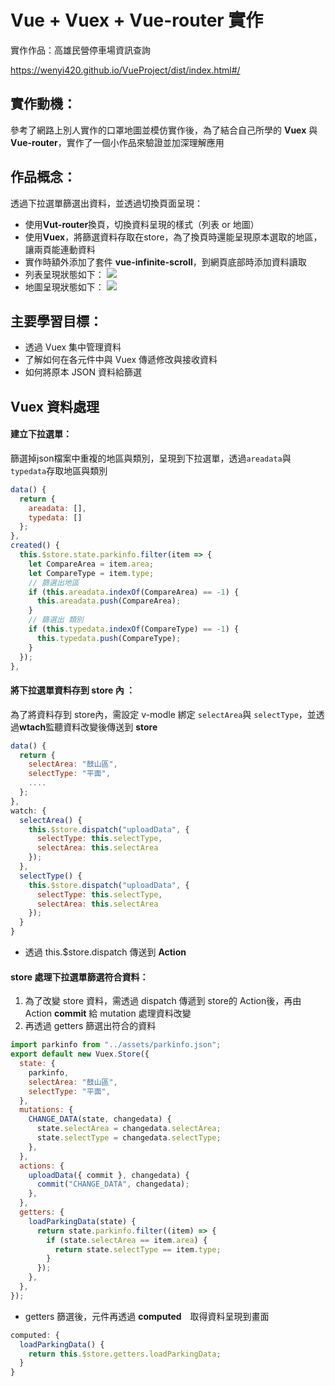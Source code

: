 # Vue + Vuex + Vue-router 實作

實作作品：高雄民營停車場資訊查詢

https://wenyi420.github.io/VueProject/dist/index.html#/

實作動機：
----------------
參考了網路上別人實作的口罩地圖並模仿實作後，為了結合自己所學的 **Vuex** 與 **Vue-router**，實作了一個小作品來驗證並加深理解應用

作品概念：
----------------
透過下拉選單篩選出資料，並透過切換頁面呈現：
* 使用**Vut-router**換頁，切換資料呈現的樣式（列表 or 地圖）
* 使用**Vuex**，將篩選資料存取在store，為了換頁時還能呈現原本選取的地區，讓兩頁能連動資料
* 實作時額外添加了套件 **vue-infinite-scroll**，到網頁底部時添加資料讀取
* 列表呈現狀態如下：
![](https://i.imgur.com/UJfkbs7.png)
* 地圖呈現狀態如下：
![](https://i.imgur.com/Buf3Tpe.jpg)




主要學習目標：
-------------
* 透過 Vuex 集中管理資料
* 了解如何在各元件中與 Vuex 傳遞修改與接收資料
* 如何將原本 JSON 資料給篩選


Vuex 資料處理
--------------

#### 建立下拉選單：
篩選掉json檔案中重複的地區與類別，呈現到下拉選單，透過`areadata`與`typedata`存取地區與類別
```javascript
data() {
  return {
    areadata: [],
    typedata: []
  };
},
created() {
  this.$store.state.parkinfo.filter(item => {
    let CompareArea = item.area;
    let CompareType = item.type;
    // 篩選出地區
    if (this.areadata.indexOf(CompareArea) == -1) {
      this.areadata.push(CompareArea);
    }
    // 篩選出 類別
    if (this.typedata.indexOf(CompareType) == -1) {
      this.typedata.push(CompareType);
    }
  });
},
```

#### 將下拉選單資料存到 store 內 ：

為了將資料存到 store內，需設定 v-modle 綁定 `selectArea`與 `selectType`，並透過**wtach**監聽資料改變後傳送到 **store**

```javascript
data() {
  return {
    selectArea: "鼓山區",
    selectType: "平面",
    ....
  };
},
watch: {
  selectArea() {
    this.$store.dispatch("uploadData", {
      selectType: this.selectType,
      selectArea: this.selectArea
    });
  },
  selectType() {
    this.$store.dispatch("uploadData", {
      selectType: this.selectType,
      selectArea: this.selectArea
    });
  }
}
```

* 透過 this.$store.dispatch 傳送到 **Action**

#### store 處理下拉選單篩選符合資料：

1. 為了改變 store 資料，需透過 dispatch 傳遞到 store的 Action後，再由 Action **commit** 給 mutation 處理資料改變
2. 再透過 getters 篩選出符合的資料
```javascript
import parkinfo from "../assets/parkinfo.json";
export default new Vuex.Store({
  state: {
    parkinfo,
    selectArea: "鼓山區",
    selectType: "平面",
  },
  mutations: {
    CHANGE_DATA(state, changedata) {
      state.selectArea = changedata.selectArea;
      state.selectType = changedata.selectType;
    },
  },
  actions: {
    uploadData({ commit }, changedata) {
      commit("CHANGE_DATA", changedata);
    },
  },
  getters: {
    loadParkingData(state) {
      return state.parkinfo.filter((item) => {
        if (state.selectArea == item.area) {
          return state.selectType == item.type;
        }
      });
    },
  },
});
```

* getters 篩選後，元件再透過 **computed**　取得資料呈現到畫面
```javascript
computed: {
  loadParkingData() {
    return this.$store.getters.loadParkingData;
  }
}
```
